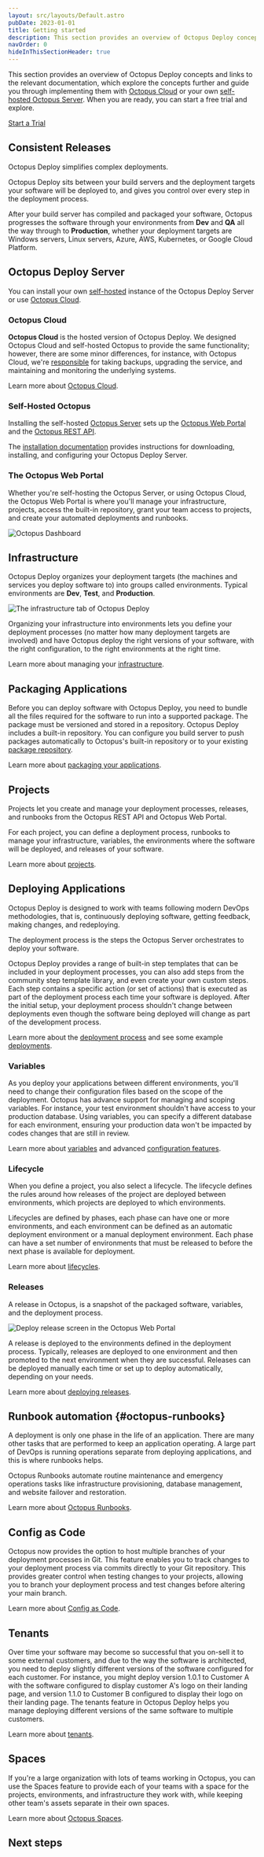 ```yaml
---
layout: src/layouts/Default.astro
pubDate: 2023-01-01
title: Getting started
description: This section provides an overview of Octopus Deploy concepts and links to the relevant documentation, which explore the concepts further and guide you through implementing them with Octopus Cloud or your own self-hosted Octopus Server
navOrder: 0
hideInThisSectionHeader: true
---
```


This section provides an overview of Octopus Deploy concepts and links to the relevant documentation, which explore the concepts further and guide you through implementing them with [Octopus Cloud](#octopus-cloud) or your own [self-hosted Octopus Server](#self-hosted-octopus). When you are ready, you can start a free trial and explore.

<span><a class="btn btn-success" href="https://octopus.com/start">Start a Trial</a></span>

## Consistent Releases

Octopus Deploy simplifies complex deployments.

Octopus Deploy sits between your build servers and the deployment targets your software will be deployed to, and gives you control over every step in the deployment process.

After your build server has compiled and packaged your software, Octopus progresses the software through your environments from **Dev** and **QA** all the way through to **Production**, whether your deployment targets are Windows servers, Linux servers, Azure, AWS, Kubernetes, or Google Cloud Platform.

## Octopus Deploy Server

You can install your own [self-hosted](#self-hosted-octopus) instance of the Octopus Deploy Server or use [Octopus Cloud](#octopus-cloud).

### Octopus Cloud

**Octopus Cloud** is the hosted version of Octopus Deploy. We designed Octopus Cloud and self-hosted Octopus to provide the same functionality; however, there are some minor differences, for instance, with Octopus Cloud, we're [responsible](/docs/security/index.md#responsibility) for taking backups, upgrading the service, and maintaining and monitoring the underlying systems.

Learn more about [Octopus Cloud](/docs/octopus-cloud/index.md).

### Self-Hosted Octopus

Installing the self-hosted [Octopus Server](/docs/installation/index.md) sets up the [Octopus Web Portal](#the-octopus-web-portal) and the [Octopus REST API](/docs/octopus-rest-api/index.md).

The [installation documentation](/docs/installation/index.md) provides instructions for downloading, installing, and configuring your Octopus Deploy Server.

### The Octopus Web Portal

Whether you're self-hosting the Octopus Server, or using Octopus Cloud, the Octopus Web Portal is where you'll manage your infrastructure, projects, access the built-in repository, grant your team access to projects, and create your automated deployments and runbooks.

![Octopus Dashboard](dashboard.png "width=500")

## Infrastructure

Octopus Deploy organizes your deployment targets (the machines and services you deploy software to) into groups called environments. Typical environments are **Dev**, **Test**, and **Production**.

![The infrastructure tab of Octopus Deploy](images/infrastructure.png "width=500")

Organizing your infrastructure into environments lets you define your deployment processes (no matter how many deployment targets are involved) and have Octopus deploy the right versions of your software, with the right configuration, to the right environments at the right time.

Learn more about managing your [infrastructure](/docs/infrastructure/index.md).

## Packaging Applications

Before you can deploy software with Octopus Deploy, you need to bundle all the files required for the software to run into a supported package. The package must be versioned and stored in a repository. Octopus Deploy includes a built-in repository. You can configure you build server to push packages automatically to Octopus's built-in repository or to your existing [package repository](/docs/packaging-applications/package-repositories/index.md).

Learn more about [packaging your applications](/docs/packaging-applications/index.md).

## Projects

<!-- needs runbooks -->

Projects let you create and manage your deployment processes, releases, and runbooks from the Octopus REST API and Octopus Web Portal.

For each project, you can define a deployment process, runbooks to manage your infrastructure, variables, the environments where the software will be deployed, and releases of your software.

Learn more about [projects](/docs/projects/index.md).

## Deploying Applications

Octopus Deploy is designed to work with teams following modern DevOps methodologies, that is, continuously deploying software, getting feedback, making changes, and redeploying.

The deployment process is the steps the Octopus Server orchestrates to deploy your software.

Octopus Deploy provides a range of built-in step templates that can be included in your deployment processes, you can also add steps from the community step template library, and even create your own custom steps. Each step contains a specific action (or set of actions) that is executed as part of the deployment process each time your software is deployed. After the initial setup, your deployment process shouldn't change between deployments even though the software being deployed will change as part of the development process.

Learn more about the [deployment process](/docs/projects/deployment-process/index.md) and see some example [deployments](/docs/deployments/index.md).

### Variables

As you deploy your applications between different environments, you'll need to change their configuration files based on the scope of the deployment. Octopus has advance support for managing and scoping variables. For instance, your test environment shouldn't have access to your production database. Using variables, you can specify a different database for each environment, ensuring your production data won't be impacted by codes changes that are still in review.

Learn more about [variables](/docs/projects/variables/index.md) and advanced [configuration features](/docs/projects/steps/configuration-features/index.md).

### Lifecycle

When you define a project, you also select a lifecycle. The lifecycle defines the rules around how releases of the project are deployed between environments, which projects are deployed to which environments.

Lifecycles are defined by phases, each phase can have one or more environments, and each environment can be defined as an automatic deployment environment or a manual deployment environment. Each phase can have a set number of environments that must be released to before the next phase is available for deployment.

Learn more about [lifecycles](/docs/releases/lifecycles/index.md).

### Releases

A release in Octopus, is a snapshot of the packaged software, variables, and the deployment process.

![Deploy release screen in the Octopus Web Portal](deploy-release.png "width=500")

A release is deployed to the environments defined in the deployment process. Typically, releases are deployed to one environment and then promoted to the next environment when they are successful. Releases can be deployed manually each time or set up to deploy automatically, depending on your needs.

Learn more about [deploying releases](/docs/releases/index.md).

## Runbook automation {#octopus-runbooks}

A deployment is only one phase in the life of an application. There are many other tasks that are performed to keep an application operating. A large part of DevOps is running operations separate from deploying applications, and this is where runbooks helps.

Octopus Runbooks automate routine maintenance and emergency operations tasks like infrastructure provisioning, database management, and website failover and restoration.

Learn more about [Octopus Runbooks](/docs/runbooks/index.md).

## Config as Code

Octopus now provides the option to host multiple branches of your deployment processes in Git. This feature enables you to track changes to your deployment process via commits directly to your Git repository. This provides greater control when testing changes to your projects, allowing you to branch your deployment process and test changes before altering your main branch.

Learn more about [Config as Code](/docs/projects/version-control/index.md).

## Tenants

Over time your software may become so successful that you on-sell it to some external customers, and due to the way the software is architected, you need to deploy slightly different versions of the software configured for each customer. For instance, you might deploy version 1.0.1 to Customer A with the software configured to display customer A's logo on their landing page, and version 1.1.0 to Customer B configured to display their logo on their landing page. The tenants feature in Octopus Deploy helps you manage deploying different versions of the same software to multiple customers.

Learn more about [tenants](/docs/tenants/index.md).

## Spaces

If you're a large organization with lots of teams working in Octopus, you can use the Spaces feature to provide each of your teams with a space for the projects, environments, and infrastructure they work with, while keeping other team's assets separate in their own spaces.

Learn more about [Octopus Spaces](/docs/administration/spaces/index.md).

## Next steps
